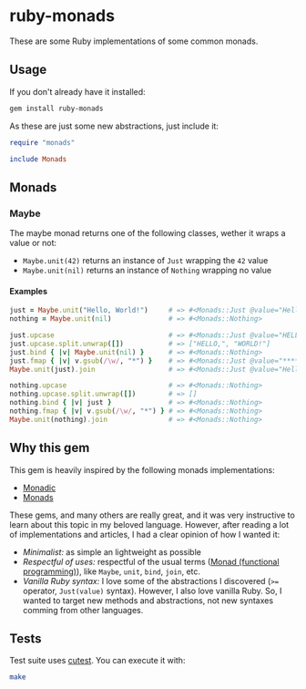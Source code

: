 # ruby-monads

These are some Ruby implementations of some common monads.

## Usage

If you don't already have it installed:

```sh
gem install ruby-monads
```

As these are just some new abstractions, just include it:

```ruby
require "monads"

include Monads
```

## Monads

### Maybe

The maybe monad returns one of the following classes, wether it wraps a value or not:

- `Maybe.unit(42)` returns an instance of `Just` wrapping the `42` value
- `Maybe.unit(nil)` returns an instance of `Nothing` wrapping no value

#### Examples

```ruby
just = Maybe.unit("Hello, World!")     # => #<Monads::Just @value="Hello, World!">
nothing = Maybe.unit(nil)              # => #<Monads::Nothing>

just.upcase                            # => #<Monads::Just @value="HELLO, WORLD!">
just.upcase.split.unwrap([])           # => ["HELLO,", "WORLD!"]
just.bind { |v| Maybe.unit(nil) }      # => #<Monads::Nothing>
just.fmap { |v| v.gsub(/\w/, "*") }    # => #<Monads::Just @value="*****, *****!">
Maybe.unit(just).join                  # => #<Monads::Just @value="Hello, World!">

nothing.upcase                         # => #<Monads::Nothing>
nothing.upcase.split.unwrap([])        # => []
nothing.bind { |v| just }              # => #<Monads::Nothing>
nothing.fmap { |v| v.gsub(/\w/, "*") } # => #<Monads::Nothing>
Maybe.unit(nothing).join               # => #<Monads::Nothing>
```

## Why this gem

This gem is heavily inspired by the following monads implementations:

- [Monadic](https://github.com/pzol/monadic)
- [Monads](https://github.com/tomstuart/monads)

These gems, and many others are really great, and it was very instructive to learn about this topic in my beloved language. However, after reading a lot of implementations and articles, I had a clear opinion of how I wanted it:

- _Minimalist:_ as simple an lightweight as possible
- _Respectful of uses:_ respectful of the usual terms ([Monad (functional programming)](https://en.wikipedia.org/wiki/Monad_(functional_programming))), like `Maybe`, `unit`, `bind`, `join`, etc.
- _Vanilla Ruby syntax:_ I love some of the abstractions I discovered (`>=` operator, `Just(value)` syntax). However, I also love vanilla Ruby. So, I wanted to target new methods and abstractions, not new syntaxes comming from other languages.

## Tests

Test suite uses [cutest](https://github.com/djanowski/cutest). You can execute it with:

```sh
make
```

